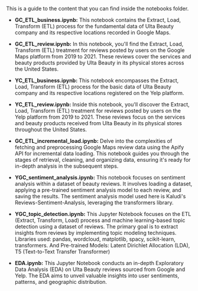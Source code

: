 This is a guide to the content that you can find inside the notebooks folder.

* **GC_ETL_business.ipynb:** This notebook contains the Extract, Load, Transform (ETL) process for the fundamental data of Ulta Beauty company and its respective locations recorded in Google Maps.

* **GC_ETL_review.ipynb:** In this notebook, you'll find the Extract, Load, Transform (ETL) treatment for reviews posted by users on the Google Maps platform from 2019 to 2021. These reviews cover the services and beauty products provided by Ulta Beauty in its physical stores across the United States.

* **YC_ETL_business.ipynb:** This notebook encompasses the Extract, Load, Transform (ETL) process for the basic data of Ulta Beauty company and its respective locations registered on the Yelp platform.

* **YC_ETL_review.ipynb:** Inside this notebook, you'll discover the Extract, Load, Transform (ETL) treatment for reviews posted by users on the Yelp platform from 2019 to 2021. These reviews focus on the services and beauty products received from Ulta Beauty in its physical stores throughout the United States.

* **GC_ETL_incremental_load.ipynb:** Delve into the complexities of fetching and preprocessing Google Maps review data using the Apify API for incremental data loading. This notebook guides you through the stages of retrieval, cleaning, and organizing data, ensuring it's ready for in-depth analysis in the subsequent steps.
  
* **YGC_sentiment_analysis.ipynb:** This notebook focuses on sentiment analysis within a dataset of beauty reviews. It involves loading a dataset, applying a pre-trained sentiment analysis model to each review, and saving the results. The sentiment analysis model used here is Kaludi's Reviews-Sentiment-Analysis, leveraging the transformers library.

* **YGC_topic_detection.ipynb:** This Jupyter Notebook focuses on the ETL (Extract, Transform, Load) process and machine learning-based topic detection using a dataset of reviews. The primary goal is to extract insights from reviews by implementing topic modeling techniques. Libraries used: pandas, wordcloud, matplotlib, spacy, scikit-learn, transformers. And Pre-trained Models: Latent Dirichlet Allocation (LDA), T5 (Text-to-Text Transfer Transformer)

* **EDA.ipynb:** This Jupyter Notebook conducts an in-depth Exploratory Data Analysis (EDA) on Ulta Beauty reviews sourced from Google and Yelp. The EDA aims to unveil valuable insights into user sentiments, patterns, and geographic distribution.







